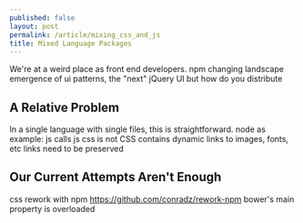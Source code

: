 ```yaml
---
published: false
layout: post
permalink: /article/mixing_css_and_js
title: Mixed Language Packages
---
```


We're at a weird place as front end developers.
npm changing landscape
emergence of ui patterns, the "next" jQuery UI
but how do you distribute

## A Relative Problem
In a single language with single files, this is straightforward. node as example: js calls js
css is not
CSS contains dynamic links to images, fonts, etc
links need to be preserved

## Our Current Attempts Aren't Enough
css rework with npm https://github.com/conradz/rework-npm
bower's main property is overloaded
